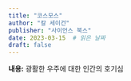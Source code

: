 ```yaml
---
title: "코스모스"
author: "칼 세이건"
publisher: "사이언스 북스"
date: 2023-03-15  # 읽은 날짜
draft: false
---
```


**내용:** 광활한 우주에 대한 인간의 호기심
